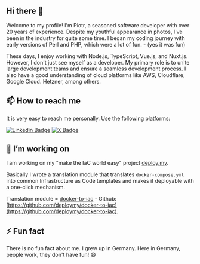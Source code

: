 ## Hi there 👋

Welcome to my profile! I'm Piotr, a seasoned software developer with over 20 years of experience. Despite my youthful appearance in photos, I've been in the industry for quite some time. I began my coding journey with early versions of Perl and PHP, which were a lot of fun. - (yes it was fun)

These days, I enjoy working with Node.js, TypeScript, Vue.js, and Nuxt.js. However, I don't just see myself as a developer. My primary role is to unite large development teams and ensure a seamless development process. I also have a good understanding of cloud platforms like AWS, Cloudflare, Google Cloud. Hetzner, among others.

## 📫 How to reach me

It is very easy to reach me personally. Use the following platforms:

[![Linkedin Badge](https://img.shields.io/badge/-piotr--hajdas-blue?style=flat&logo=Linkedin&logoColor=white&link=https://www.linkedin.com/in/piotr-hajdas/)](https://www.linkedin.com/in/piotr-hajdas/)
[![X Badge](https://img.shields.io/badge/-@piotr_hajdas-000000?style=flat&labelColor=00000&logo=x&logoColor=white&link=https://x.com/piotr_hajdas)](https://x.com/piotr_hajdas)

## 🔭 I’m working on

I am working on my "make the IaC world easy" project [deploy.my](https://deploy.my). 

Basically I wrote a translation module that translates `docker-compose.yml` into common Infrastructure as Code templates and makes it deployable with a one-click mechanism.

Translation module = [docker-to-iac](https://www.npmjs.com/package/@deploymy/docker-to-iac) - Github: [https://github.com/deploymy/docker-to-iac](https://github.com/deploymy/docker-to-iac).

## ⚡ Fun fact

There is no fun fact about me. I grew up in Germany. Here in Germany, people work, they don't have fun! 😄
